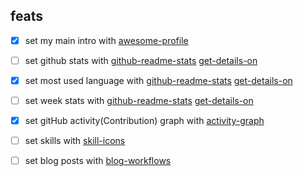 ## feats
- [x] set my main intro with [awesome-profile](https://awesome-profile.vercel.app)

- [ ] set github stats with [github-readme-stats](https://github-readme-stats.vercel.app) [get-details-on](https://github.com/anuraghazra/github-readme-stats)

- [x] set most used language with [github-readme-stats](https://github-readme-stats.vercel.app) [get-details-on](https://github.com/anuraghazra/github-readme-stats)

- [ ] set week stats with [github-readme-stats](https://github-readme-stats.vercel.app) [get-details-on](https://github.com/anuraghazra/github-readme-stats)

- [x] set gitHub activity(Contribution) graph with [activity-graph](https://activity-graph.herokuapp.com/graph)

- [ ] set skills with [skill-icons](https://github.com/tandpfun/skill-icons#readme)

- [ ] set blog posts with [blog-workflows](https://github.com/gautamkrishnar/blog-post-workflow)